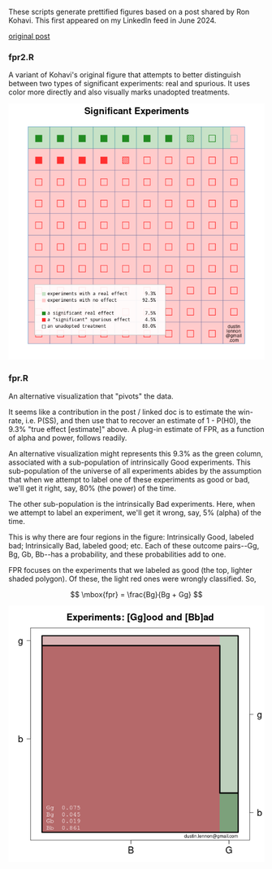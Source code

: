 These scripts generate prettified figures based on a post shared by Ron Kohavi.  This first appeared on my LinkedIn feed in June 2024.

[original post](https://www.linkedin.com/posts/ronnyk_here-is-a-graphical-depiction-of-why-about-activity-7201985340968951808-DAUT?utm_source=share&utm_medium=member_desktop)


### fpr2.R

A variant of Kohavi's original figure that attempts to better distinguish between two types of significant experiments:  real and spurious.  It uses color more directly and also visually marks unadopted treatments.

![](fig2.png)

### fpr.R

An alternative visualization that "pivots" the data.

It seems like a contribution in the post / linked doc is to estimate the win-rate, i.e. P(SS), and then use that to recover an estimate of 1 - P(H0), the 9.3% "true effect [estimate]" above. A plug-in estimate of FPR, as a function of alpha and power, follows readily.

An alternative visualization might represents this 9.3% as the green column, associated with a sub-population of intrinsically Good experiments. This sub-population of the universe of all experiments abides by the assumption that when we attempt to label one of these experiments as good or bad, we'll get it right, say, 80% (the power) of the time.

The other sub-population is the intrinsically Bad experiments. Here, when we attempt to label an experiment, we'll get it wrong, say, 5% (alpha) of the time.

This is why there are four regions in the figure: Intrinsically Good, labeled bad; Intrinsically Bad, labeled good; etc. Each of these outcome pairs--Gg, Bg, Gb, Bb--has a probability, and these probabilities add to one.

FPR focuses on the experiments that we labeled as good (the top, lighter shaded polygon). Of these, the light red ones were wrongly classified. So,

$$ 
\mbox{fpr} = \frac{Bg}{Bg + Gg}
$$

![](fig1.png)

